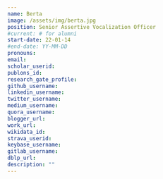 ```yaml
---
name: Berta
image: /assets/img/berta.jpg
position: Senior Assertive Vocalization Officer
#current: # for alumni
start-date: 22-01-14
#end-date: YY-MM-DD  
pronouns: 
email: 
scholar_userid: 
publons_id:
research_gate_profile:
github_username:
linkedin_username: 
twitter_username:
medium_username:
quora_username:
blogger_url:
work_url:
wikidata_id:
strava_userid:
keybase_username:
gitlab_username:
dblp_url:
description: ""
---
```

